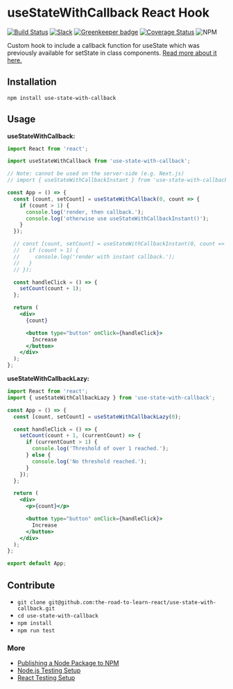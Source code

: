 # useStateWithCallback React Hook

[![Build Status](https://travis-ci.org/the-road-to-learn-react/use-state-with-callback.svg?branch=master)](https://travis-ci.org/the-road-to-learn-react/use-state-with-callback) [![Slack](https://slack-the-road-to-learn-react.wieruch.com/badge.svg)](https://slack-the-road-to-learn-react.wieruch.com/) [![Greenkeeper badge](https://badges.greenkeeper.io/the-road-to-learn-react/use-state-with-callback.svg)](https://greenkeeper.io/) [![Coverage Status](https://coveralls.io/repos/github/the-road-to-learn-react/use-state-with-callback/badge.svg?branch=master)](https://coveralls.io/github/the-road-to-learn-react/use-state-with-callback?branch=master) ![NPM](https://img.shields.io/npm/l/use-state-with-callback.svg)

Custom hook to include a callback function for useState which was previously available for setState in class components. [Read more about it here.](https://www.robinwieruch.de/react-usestate-callback/)

## Installation

`npm install use-state-with-callback`

## Usage

**useStateWithCallback:**

```jsx
import React from 'react';

import useStateWithCallback from 'use-state-with-callback';

// Note: cannot be used on the server-side (e.g. Next.js)
// import { useStateWithCallbackInstant } from 'use-state-with-callback';

const App = () => {
  const [count, setCount] = useStateWithCallback(0, count => {
    if (count > 1) {
      console.log('render, then callback.');
      console.log('otherwise use useStateWithCallbackInstant()');
    }
  });

  // const [count, setCount] = useStateWithCallbackInstant(0, count => {
  //   if (count > 1) {
  //     console.log('render with instant callback.');
  //   }
  // });

  const handleClick = () => {
    setCount(count + 1);
  };

  return (
    <div>
      {count}

      <button type="button" onClick={handleClick}>
        Increase
      </button>
    </div>
  );
};
```

**useStateWithCallbackLazy:**

```jsx
import React from 'react';
import { useStateWithCallbackLazy } from 'use-state-with-callback';

const App = () => {
  const [count, setCount] = useStateWithCallbackLazy(0);

  const handleClick = () => {
    setCount(count + 1, (currentCount) => {
      if (currentCount > 1) {
        console.log('Threshold of over 1 reached.');
      } else {
        console.log('No threshold reached.');
      }
    });
  };

  return (
    <div>
      <p>{count}</p>

      <button type="button" onClick={handleClick}>
        Increase
      </button>
    </div>
  );
};

export default App;
```

## Contribute

- `git clone git@github.com:the-road-to-learn-react/use-state-with-callback.git`
- `cd use-state-with-callback`
- `npm install`
- `npm run test`

### More

- [Publishing a Node Package to NPM](https://www.robinwieruch.de/publish-npm-package-node/)
- [Node.js Testing Setup](https://www.robinwieruch.de/node-js-testing-mocha-chai/)
- [React Testing Setup](https://www.robinwieruch.de/react-testing-tutorial/)
